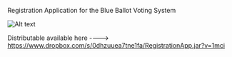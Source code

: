Registration Application for the Blue Ballot Voting System

![Alt text](https://raw.github.com/alexisvincent/BBRegistrationApp/master/screenshot.png "Registration App")

Distributable available here ----> https://www.dropbox.com/s/0dhzuuea7tne1fa/RegistrationApp.jar?v=1mci
